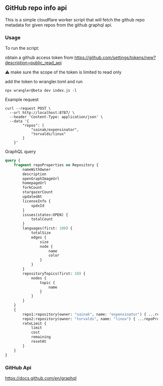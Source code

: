 ## GitHub repo info api

This is a simple cloudflare worker script that will fetch the github repo metadata for given repos from the github graphql api.

### Usage

To run the script:

obtain a github access token from https://github.com/settings/tokens/new?description=public_read_api

⚠️ make sure the scope of the token is limited to read only

add the token to wrangler.toml and run 

```shell
npx wrangler@beta dev index.js -l
```

Example request

```shell
curl --request POST \
  --url http://localhost:8787/ \
  --header 'Content-Type: application/json' \
  --data '{
        "repos": [
            "sainak/expensinator",
            "torvalds/linux"
        ]
    }'
```

GraphQL query 

```graphql
query {
    fragment repoProperties on Repository {
        nameWithOwner
        description
        openGraphImageUrl
        homepageUrl
        forkCount
        stargazerCount
        updatedAt
        licenseInfo {
            spdxId
        }
        issues(states:OPEN) {
            totalCount
        }
        languages(first: 100) {
            totalSize
            edges {
                size
                node {
                    name
                    color
                }
            }
        }
        repositoryTopics(first: 10) {
            nodes {
                topic {
                    name
                }
            }
        }
    }
    {
        repo1:repository(owner: "sainak", name: "expensinator") { ...repoProperties }
        repo2:repository(owner: "torvalds", name: "linux") { ...repoProperties }
        rateLimit {
            limit
            cost
            remaining
            resetAt
        }
    }
}
```

### GitHub Api

https://docs.github.com/en/graphql